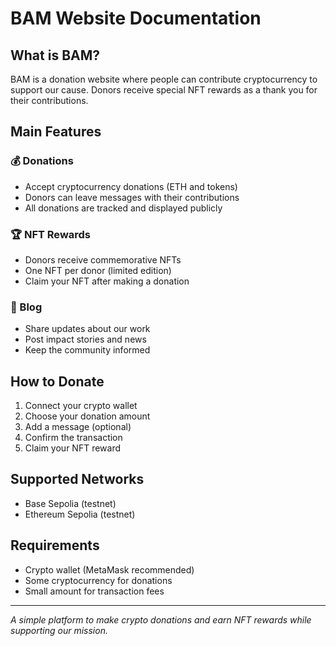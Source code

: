 # BAM Website Documentation

## What is BAM?
BAM is a donation website where people can contribute cryptocurrency to support our cause. Donors receive special NFT rewards as a thank you for their contributions.

## Main Features

### 💰 Donations
- Accept cryptocurrency donations (ETH and tokens)
- Donors can leave messages with their contributions
- All donations are tracked and displayed publicly

### 🏆 NFT Rewards
- Donors receive commemorative NFTs
- One NFT per donor (limited edition)
- Claim your NFT after making a donation

### 📝 Blog
- Share updates about our work
- Post impact stories and news
- Keep the community informed

## How to Donate
1. Connect your crypto wallet
2. Choose your donation amount
3. Add a message (optional)
4. Confirm the transaction
5. Claim your NFT reward

## Supported Networks
- Base Sepolia (testnet)
- Ethereum Sepolia (testnet)

## Requirements
- Crypto wallet (MetaMask recommended)
- Some cryptocurrency for donations
- Small amount for transaction fees

---

*A simple platform to make crypto donations and earn NFT rewards while supporting our mission.*
